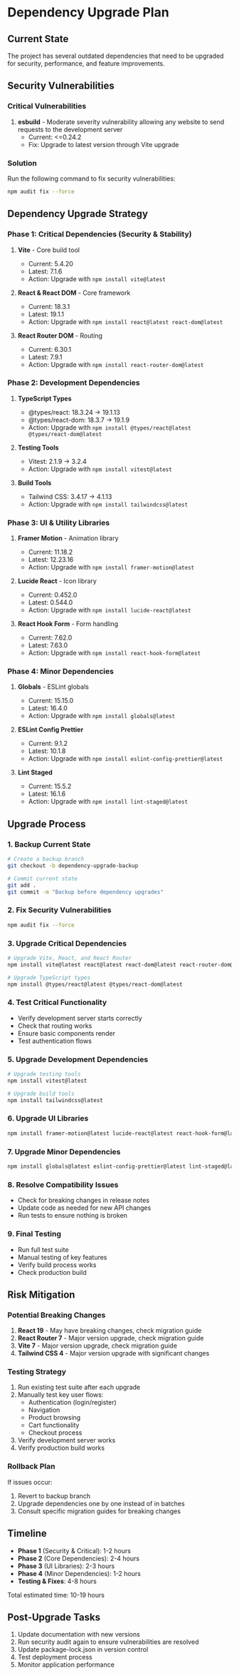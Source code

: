 # Dependency Upgrade Plan

## Current State

The project has several outdated dependencies that need to be upgraded for security, performance, and feature improvements.

## Security Vulnerabilities

### Critical Vulnerabilities
1. **esbuild** - Moderate severity vulnerability allowing any website to send requests to the development server
   - Current: <=0.24.2
   - Fix: Upgrade to latest version through Vite upgrade

### Solution
Run the following command to fix security vulnerabilities:
```bash
npm audit fix --force
```

## Dependency Upgrade Strategy

### Phase 1: Critical Dependencies (Security & Stability)

1. **Vite** - Core build tool
   - Current: 5.4.20
   - Latest: 7.1.6
   - Action: Upgrade with `npm install vite@latest`

2. **React & React DOM** - Core framework
   - Current: 18.3.1
   - Latest: 19.1.1
   - Action: Upgrade with `npm install react@latest react-dom@latest`

3. **React Router DOM** - Routing
   - Current: 6.30.1
   - Latest: 7.9.1
   - Action: Upgrade with `npm install react-router-dom@latest`

### Phase 2: Development Dependencies

1. **TypeScript Types**
   - @types/react: 18.3.24 → 19.1.13
   - @types/react-dom: 18.3.7 → 19.1.9
   - Action: Upgrade with `npm install @types/react@latest @types/react-dom@latest`

2. **Testing Tools**
   - Vitest: 2.1.9 → 3.2.4
   - Action: Upgrade with `npm install vitest@latest`

3. **Build Tools**
   - Tailwind CSS: 3.4.17 → 4.1.13
   - Action: Upgrade with `npm install tailwindcss@latest`

### Phase 3: UI & Utility Libraries

1. **Framer Motion** - Animation library
   - Current: 11.18.2
   - Latest: 12.23.16
   - Action: Upgrade with `npm install framer-motion@latest`

2. **Lucide React** - Icon library
   - Current: 0.452.0
   - Latest: 0.544.0
   - Action: Upgrade with `npm install lucide-react@latest`

3. **React Hook Form** - Form handling
   - Current: 7.62.0
   - Latest: 7.63.0
   - Action: Upgrade with `npm install react-hook-form@latest`

### Phase 4: Minor Dependencies

1. **Globals** - ESLint globals
   - Current: 15.15.0
   - Latest: 16.4.0
   - Action: Upgrade with `npm install globals@latest`

2. **ESLint Config Prettier**
   - Current: 9.1.2
   - Latest: 10.1.8
   - Action: Upgrade with `npm install eslint-config-prettier@latest`

3. **Lint Staged**
   - Current: 15.5.2
   - Latest: 16.1.6
   - Action: Upgrade with `npm install lint-staged@latest`

## Upgrade Process

### 1. Backup Current State
```bash
# Create a backup branch
git checkout -b dependency-upgrade-backup

# Commit current state
git add .
git commit -m "Backup before dependency upgrades"
```

### 2. Fix Security Vulnerabilities
```bash
npm audit fix --force
```

### 3. Upgrade Critical Dependencies
```bash
# Upgrade Vite, React, and React Router
npm install vite@latest react@latest react-dom@latest react-router-dom@latest

# Upgrade TypeScript types
npm install @types/react@latest @types/react-dom@latest
```

### 4. Test Critical Functionality
- Verify development server starts correctly
- Check that routing works
- Ensure basic components render
- Test authentication flows

### 5. Upgrade Development Dependencies
```bash
# Upgrade testing tools
npm install vitest@latest

# Upgrade build tools
npm install tailwindcss@latest
```

### 6. Upgrade UI Libraries
```bash
npm install framer-motion@latest lucide-react@latest react-hook-form@latest
```

### 7. Upgrade Minor Dependencies
```bash
npm install globals@latest eslint-config-prettier@latest lint-staged@latest
```

### 8. Resolve Compatibility Issues
- Check for breaking changes in release notes
- Update code as needed for new API changes
- Run tests to ensure nothing is broken

### 9. Final Testing
- Run full test suite
- Manual testing of key features
- Verify build process works
- Check production build

## Risk Mitigation

### Potential Breaking Changes
1. **React 19** - May have breaking changes, check migration guide
2. **React Router 7** - Major version upgrade, check migration guide
3. **Vite 7** - Major version upgrade, check migration guide
4. **Tailwind CSS 4** - Major version upgrade with significant changes

### Testing Strategy
1. Run existing test suite after each upgrade
2. Manually test key user flows:
   - Authentication (login/register)
   - Navigation
   - Product browsing
   - Cart functionality
   - Checkout process
3. Verify development server works
4. Verify production build works

### Rollback Plan
If issues occur:
1. Revert to backup branch
2. Upgrade dependencies one by one instead of in batches
3. Consult specific migration guides for breaking changes

## Timeline

- **Phase 1** (Security & Critical): 1-2 hours
- **Phase 2** (Core Dependencies): 2-4 hours
- **Phase 3** (UI Libraries): 2-3 hours
- **Phase 4** (Minor Dependencies): 1-2 hours
- **Testing & Fixes**: 4-8 hours

Total estimated time: 10-19 hours

## Post-Upgrade Tasks

1. Update documentation with new versions
2. Run security audit again to ensure vulnerabilities are resolved
3. Update package-lock.json in version control
4. Test deployment process
5. Monitor application performance